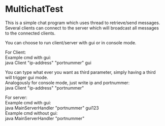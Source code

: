 # MultichatTest
This is a simple chat program which uses thread to retrieve/send messages.
Several clients can connect to the server which will broadcast all messages to the connected clients.

You can choose to run client/server with gui or in console mode.

For Client:  
Example cmd with gui:  
java Client "ip-address" "portnummer" gui  
  
You can type what ever you want as third parameter, simply having a third will trigger gui mode.  
Analogously for console mode, just write ip and portnummer:  
java Client "ip-address" "portnummer"  
  
For server:  
Example cmd with gui:  
java MainServerHandler "portnummer" gui123  
Example cmd without gui:  
java MainServerHandler "portnummer"  
